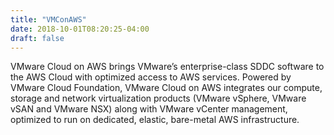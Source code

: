 ```yaml
---
title: "VMConAWS"
date: 2018-10-01T08:20:25-04:00
draft: false
---
```


VMware Cloud on AWS brings VMware’s enterprise-class SDDC software to the AWS Cloud with optimized access to AWS services. Powered by VMware Cloud Foundation, VMware Cloud on AWS integrates our compute, storage and network virtualization products (VMware vSphere, VMware vSAN and VMware NSX) along with VMware vCenter management, optimized to run on dedicated, elastic, bare-metal AWS infrastructure.

